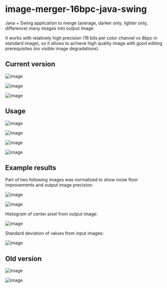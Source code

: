 # image-merger-16bpc-java-swing

Java + Swing application to merge (average, darker only, lighter only, difference) many images into output image. 

It works with relatively high precision (16 bits per color channel vs 8bpc in standard image), so it allows to achieve high quality image with good editing prerequisites (no visible image degradations).

## Current version

![image](https://raw.githubusercontent.com/michal2229/image-merger-16bpc-java-swing/master/screens/screen%201.png)

![image](https://raw.githubusercontent.com/michal2229/image-merger-16bpc-java-swing/master/screens/screen%202.png)

![image](https://raw.githubusercontent.com/michal2229/image-merger-16bpc-java-swing/master/screens/01%20nb.png)

## Usage

![image](https://raw.githubusercontent.com/michal2229/image-merger-16bpc-java-swing/master/screens/03%20winwin.png)

![image](https://raw.githubusercontent.com/michal2229/image-merger-16bpc-java-swing/master/screens/04%20fbrowser.png)

![image](https://raw.githubusercontent.com/michal2229/image-merger-16bpc-java-swing/master/screens/05%20liczsrednia.png)

![image](https://raw.githubusercontent.com/michal2229/image-merger-16bpc-java-swing/master/screens/06%20liczenie.png)

## Example results

Part of two following images was normalized to show noise floor improvements and output image precision:

![image](https://raw.githubusercontent.com/michal2229/image-merger-16bpc-java-swing/master/screens/07%20porow1.png)

![image](https://raw.githubusercontent.com/michal2229/image-merger-16bpc-java-swing/master/screens/08%20porow2.png)

Histogram of center pixel from output image:

![image](https://raw.githubusercontent.com/michal2229/image-merger-16bpc-java-swing/master/screens/02%20hist.png)

Standard deviation of values from input images:

![image](https://raw.githubusercontent.com/michal2229/image-merger-16bpc-java-swing/master/screens/09%20diff.png)

## Old version

![image](https://raw.githubusercontent.com/michal2229/image-merger-16bpc-java-swing/master/screens/screen%20old%201.png)

![image](https://raw.githubusercontent.com/michal2229/image-merger-16bpc-java-swing/master/screens/screen%20old%202.png)

